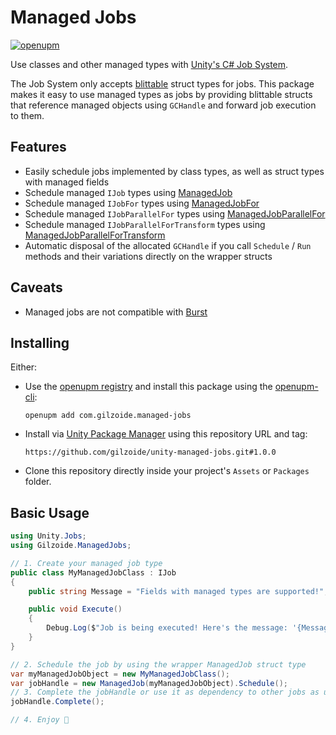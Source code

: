 # Managed Jobs
[![openupm](https://img.shields.io/npm/v/com.gilzoide.managed-jobs?label=openupm&registry_uri=https://package.openupm.com)](https://openupm.com/packages/com.gilzoide.managed-jobs/)

Use classes and other managed types with [Unity's C# Job System](https://docs.unity3d.com/Manual/JobSystemOverview.html).

The Job System only accepts [blittable](https://en.wikipedia.org/wiki/Blittable_types) struct types for jobs.
This package makes it easy to use managed types as jobs by providing blittable structs that reference managed objects using `GCHandle` and forward job execution to them.


## Features
- Easily schedule jobs implemented by class types, as well as struct types with managed fields
- Schedule managed `IJob` types using [ManagedJob](Runtime/ManagedJob.cs)
- Schedule managed `IJobFor` types using [ManagedJobFor](Runtime/ManagedJobFor.cs)
- Schedule managed `IJobParallelFor` types using [ManagedJobParallelFor](Runtime/ManagedJobParallelFor.cs)
- Schedule managed `IJobParallelForTransform` types using [ManagedJobParallelForTransform](Runtime/ManagedJobParallelForTransform.cs)
- Automatic disposal of the allocated `GCHandle` if you call `Schedule` / `Run` methods and their variations directly on the wrapper structs


## Caveats
- Managed jobs are not compatible with [Burst](https://docs.unity3d.com/Packages/com.unity.burst@latest)


## Installing
Either:
- Use the [openupm registry](https://openupm.com/) and install this package using the [openupm-cli](https://github.com/openupm/openupm-cli):
  ```
  openupm add com.gilzoide.managed-jobs
  ```
- Install via [Unity Package Manager](https://docs.unity3d.com/Manual/upm-ui-giturl.html) using this repository URL and tag:
  ```
  https://github.com/gilzoide/unity-managed-jobs.git#1.0.0
  ```
- Clone this repository directly inside your project's `Assets` or `Packages` folder.

## Basic Usage
```cs
using Unity.Jobs;
using Gilzoide.ManagedJobs;

// 1. Create your managed job type
public class MyManagedJobClass : IJob
{
    public string Message = "Fields with managed types are supported!";

    public void Execute()
    {
        Debug.Log($"Job is being executed! Here's the message: '{Message}'");
    }
}

// 2. Schedule the job by using the wrapper ManagedJob struct type
var myManagedJobObject = new MyManagedJobClass();
var jobHandle = new ManagedJob(myManagedJobObject).Schedule();
// 3. Complete the jobHandle or use it as dependency to other jobs as usual
jobHandle.Complete();

// 4. Enjoy 🍾
```